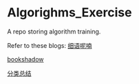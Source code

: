 # Algorighms_Exercise
A repo storing algorithm training. 

Refer to these blogs:
[细语呢喃](https://www.hrwhisper.me/?s=partition&submit=Search)

[bookshadow](http://bookshadow.com/leetcode/)

[分类总结](http://blog.csdn.net/linhuanmars/article/category/2336231)